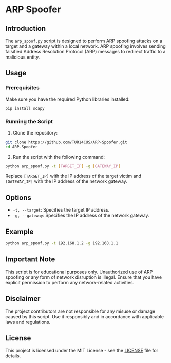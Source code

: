 # ARP Spoofer

## Introduction

The `arp_spoof.py` script is designed to perform ARP spoofing attacks on a target and a gateway within a local network. ARP spoofing involves sending falsified Address Resolution Protocol (ARP) messages to redirect traffic to a malicious entity.

## Usage

### Prerequisites

Make sure you have the required Python libraries installed:

```bash
pip install scapy
```

### Running the Script

1. Clone the repository:

```bash
git clone https://github.com/TUR14CUS/ARP-Spoofer.git
cd ARP-Spoofer
```

2. Run the script with the following command:

```bash
python arp_spoof.py -t [TARGET_IP] -g [GATEWAY_IP]
```

Replace `[TARGET_IP]` with the IP address of the target victim and `[GATEWAY_IP]` with the IP address of the network gateway.

## Options

- `-t, --target`: Specifies the target IP address.
- `-g, --gateway`: Specifies the IP address of the network gateway.

## Example

```bash
python arp_spoof.py -t 192.168.1.2 -g 192.168.1.1
```

## Important Note

This script is for educational purposes only. Unauthorized use of ARP spoofing or any form of network disruption is illegal. Ensure that you have explicit permission to perform any network-related activities.

## Disclaimer

The project contributors are not responsible for any misuse or damage caused by this script. Use it responsibly and in accordance with applicable laws and regulations.

## License

This project is licensed under the MIT License - see the [LICENSE](LICENSE) file for details.

